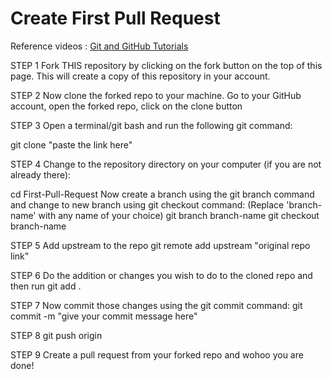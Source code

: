 # Create First Pull Request

Reference videos : <a href = "https://youtube.com/playlist?list=PLd1-01n8X53lyNwdBRM0hsymio9eARQMC">Git and GitHub Tutorials</a>

STEP 1
Fork THIS repository by clicking on the fork button on the top of this page. This will create a copy of this repository in your account.

STEP 2
Now clone the forked repo to your machine. Go to your GitHub account, open the forked repo, click on the clone button

STEP 3
Open a terminal/git bash and run the following git command:

git clone "paste the link here"
  
  
 STEP 4
Change to the repository directory on your computer (if you are not already there):

cd First-Pull-Request
Now create a branch using the git branch command and change to new branch using git checkout command: (Replace 'branch-name' with any name of your choice)
  git branch branch-name 
git checkout branch-name
  
 STEP 5
 Add upstream to the repo
  git remote add upstream "original repo link"
  
  STEP 6
  Do the addition or changes you wish to do to the cloned repo and then run
  git add .
  
  STEP 7
Now commit those changes using the git commit command:
git commit -m "give your commit message here"
  
  STEP 8
  git push origin <branch name>
  
  STEP 9
  Create a pull request from your forked repo and wohoo you are done!
  
